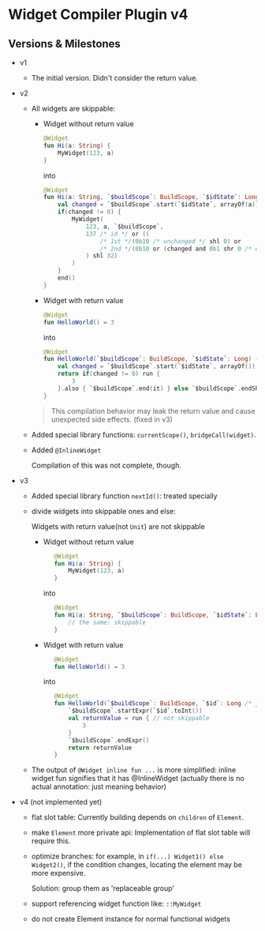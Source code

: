 # Widget Compiler Plugin v4


## Versions & Milestones
* v1  
  - The initial version. Didn't consider the return value.
  
* v2  
  - All widgets are skippable:
    
    - Widget without return value
      ```kotlin
      @Widget
      fun Hi(a: String) {
          MyWidget(123, a)
      }
      ```
      into
      ```kotlin
      @Widget
      fun Hi(a: String, `$buildScope`: BuildScope, `$idState`: Long) {
          val changed = `$buildScope`.start(`$idState`, arrayOf(a))
          if(changed != 0) {
              MyWidget(
                  123, a, `$buildScope`,
                  137 /* id */ or ((
                      /* 1st */(0b10 /* unchanged */ shl 0) or
                      /* 2nd */(0b10 or (changed and 0b1 shr 0 /* delegate state from a */) shl 1)
                  ) shl 32)
              )
          }
          end()
      }
      ```
    
    - Widget with return value
      ```kotlin
      @Widget
      fun HelloWorld() = 3
      ```
      into
      ```kotlin
      @Widget
      fun HelloWorld(`$buildScope`: BuildScope, `$idState`: Long) {
          val changed = `$buildScope`.start(`$idState`, arrayOf())
          return if(changed != 0) run {
              3
          }.also { `$buildScope`.end(it) } else `$buildScope`.endSkip()
      }
      ```
    > This compilation behavior may leak the return value and cause unexpected side effects.
      (fixed in v3)
  
  - Added special library functions: `currentScope()`, `bridgeCall(widget)`.
  
  - Added `@InlineWidget`
    
    Compilation of this was not complete, though.
  
  
  
* v3
  - Added special library function `nextId()`: treated specially
  - divide widgets into skippable ones and else:
    
    Widgets with return value(not `Unit`) are not skippable
    
    - Widget without return value
      ```kotlin
         @Widget
         fun Hi(a: String) {
             MyWidget(123, a)
         }
      ```
      into
      ```kotlin
         @Widget
         fun Hi(a: String, `$buildScope`: BuildScope, `$idState`: Long) {
             // the same: skippable
         }
       ```
    
    - Widget with return value
      ```kotlin
         @Widget
         fun HelloWorld() = 3
      ```
      into
      ```kotlin
         @Widget
         fun HelloWorld(`$buildScope`: BuildScope, `$id`: Long /* just for compatibility reason: 32 bits are discarded */) {
             `$buildScope`.startExpr(`$id`.toInt())
             val returnValue = run { // not skippable
                 3
             }
             `$buildScope`.endExpr()
             return returnValue
         }
      ```
  
  - The output of `@Widget inline fun ...` is more simplified:
    inline widget fun signifies that it has @InlineWidget
    (actually there is no actual annotation: just meaning behavior)
  
* v4 (not implemented yet)
  - flat slot table: Currently building depends on `children` of `Element`.
  - make `Element` more private api: Implementation of flat slot table will require this.
  - optimize branches: for example, in `if(...) Widget1() else Widget2()`, if the condition changes,
    locating the element may be more expensive.
    
    Solution: group them as 'replaceable group'
  - support referencing widget function like: `::MyWidget`
  - do not create Element instance for normal functional widgets
